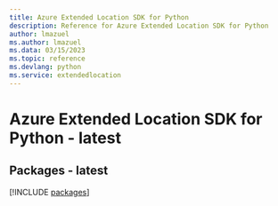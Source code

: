 ```yaml
---
title: Azure Extended Location SDK for Python
description: Reference for Azure Extended Location SDK for Python
author: lmazuel
ms.author: lmazuel
ms.data: 03/15/2023
ms.topic: reference
ms.devlang: python
ms.service: extendedlocation
---
```

# Azure Extended Location SDK for Python - latest
## Packages - latest
[!INCLUDE [packages](extended-location-index.md)]